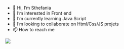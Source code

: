 - 👋 Hi, I’m Sthefania
- 👀 I’m interested in Front end
- 🌱 I’m currently learning Java Script
- 💞️ I’m looking to collaborate on Html/Css/JS projets 
- 📫 How to reach me

<a href="https://www.linkedin.com/in/sthefania-fernandess">
<img src="https://www.flaticon.com/br/icone-gratis/linkedin_4494471">
</a> 


